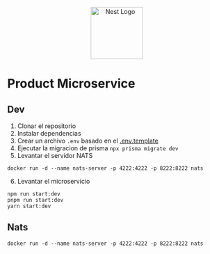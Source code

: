 <p align="center">
  <a href="http://nestjs.com/" target="blank"><img src="https://nestjs.com/img/logo-small.svg" width="120" alt="Nest Logo" /></a>
</p>

# Product Microservice

## Dev

1. Clonar el repositorio
2. Instalar dependencias
3. Crear un archivo `.env` basado en el [.env.template](.env.template)
4. Ejecutar la migracion de prisma `npx prisma migrate dev`
5. Levantar el servidor NATS
```
docker run -d --name nats-server -p 4222:4222 -p 8222:8222 nats
```
6. Levantar el microservicio
```
npm run start:dev
pnpm run start:dev
yarn start:dev
```

## Nats
```
docker run -d --name nats-server -p 4222:4222 -p 8222:8222 nats
```
